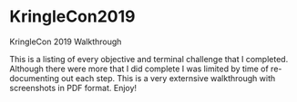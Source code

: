 # KringleCon2019
KringleCon 2019 Walkthrough

This is a listing of every objective and terminal challenge that I completed. Although there were more that I did complete I was limited by time of re-documenting out each step. This is a very externsive walkthrough with screenshots in PDF format. Enjoy!
